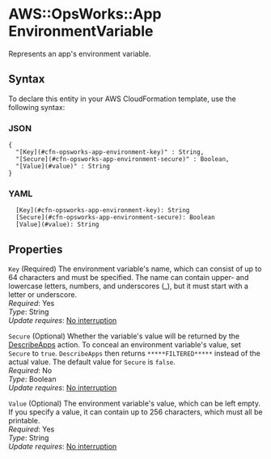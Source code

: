 # AWS::OpsWorks::App EnvironmentVariable<a name="aws-properties-opsworks-app-environment"></a>

Represents an app's environment variable\.

## Syntax<a name="aws-properties-opsworks-app-environment-syntax"></a>

To declare this entity in your AWS CloudFormation template, use the following syntax:

### JSON<a name="aws-properties-opsworks-app-environment-syntax.json"></a>

```
{
  "[Key](#cfn-opsworks-app-environment-key)" : String,
  "[Secure](#cfn-opsworks-app-environment-secure)" : Boolean,
  "[Value](#value)" : String
}
```

### YAML<a name="aws-properties-opsworks-app-environment-syntax.yaml"></a>

```
  [Key](#cfn-opsworks-app-environment-key): String
  [Secure](#cfn-opsworks-app-environment-secure): Boolean
  [Value](#value): String
```

## Properties<a name="aws-properties-opsworks-app-environment-properties"></a>

`Key`  <a name="cfn-opsworks-app-environment-key"></a>
\(Required\) The environment variable's name, which can consist of up to 64 characters and must be specified\. The name can contain upper\- and lowercase letters, numbers, and underscores \(\_\), but it must start with a letter or underscore\.  
*Required*: Yes  
*Type*: String  
*Update requires*: [No interruption](https://docs.aws.amazon.com/AWSCloudFormation/latest/UserGuide/using-cfn-updating-stacks-update-behaviors.html#update-no-interrupt)

`Secure`  <a name="cfn-opsworks-app-environment-secure"></a>
\(Optional\) Whether the variable's value will be returned by the [DescribeApps](https://docs.aws.amazon.com/goto/WebAPI/opsworks-2013-02-18/DescribeApps) action\. To conceal an environment variable's value, set `Secure` to `true`\. `DescribeApps` then returns `*****FILTERED*****` instead of the actual value\. The default value for `Secure` is `false`\.   
*Required*: No  
*Type*: Boolean  
*Update requires*: [No interruption](https://docs.aws.amazon.com/AWSCloudFormation/latest/UserGuide/using-cfn-updating-stacks-update-behaviors.html#update-no-interrupt)

`Value`  <a name="value"></a>
\(Optional\) The environment variable's value, which can be left empty\. If you specify a value, it can contain up to 256 characters, which must all be printable\.  
*Required*: Yes  
*Type*: String  
*Update requires*: [No interruption](https://docs.aws.amazon.com/AWSCloudFormation/latest/UserGuide/using-cfn-updating-stacks-update-behaviors.html#update-no-interrupt)